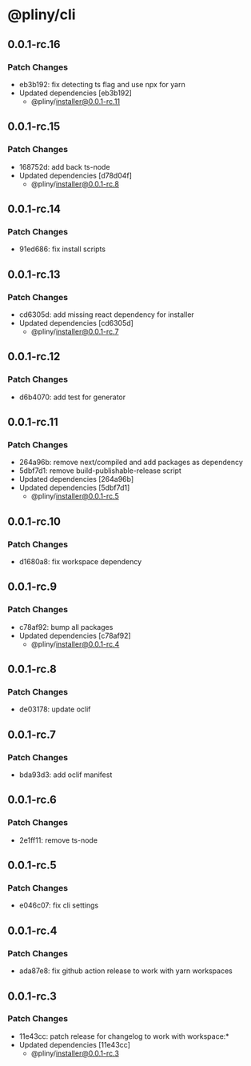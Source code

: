 # @pliny/cli

## 0.0.1-rc.16

### Patch Changes

- eb3b192: fix detecting ts flag and use npx for yarn
- Updated dependencies [eb3b192]
  - @pliny/installer@0.0.1-rc.11

## 0.0.1-rc.15

### Patch Changes

- 168752d: add back ts-node
- Updated dependencies [d78d04f]
  - @pliny/installer@0.0.1-rc.8

## 0.0.1-rc.14

### Patch Changes

- 91ed686: fix install scripts

## 0.0.1-rc.13

### Patch Changes

- cd6305d: add missing react dependency for installer
- Updated dependencies [cd6305d]
  - @pliny/installer@0.0.1-rc.7

## 0.0.1-rc.12

### Patch Changes

- d6b4070: add test for generator

## 0.0.1-rc.11

### Patch Changes

- 264a96b: remove next/compiled and add packages as dependency
- 5dbf7d1: remove build-publishable-release script
- Updated dependencies [264a96b]
- Updated dependencies [5dbf7d1]
  - @pliny/installer@0.0.1-rc.5

## 0.0.1-rc.10

### Patch Changes

- d1680a8: fix workspace dependency

## 0.0.1-rc.9

### Patch Changes

- c78af92: bump all packages
- Updated dependencies [c78af92]
  - @pliny/installer@0.0.1-rc.4

## 0.0.1-rc.8

### Patch Changes

- de03178: update oclif

## 0.0.1-rc.7

### Patch Changes

- bda93d3: add oclif manifest

## 0.0.1-rc.6

### Patch Changes

- 2e1ff11: remove ts-node

## 0.0.1-rc.5

### Patch Changes

- e046c07: fix cli settings

## 0.0.1-rc.4

### Patch Changes

- ada87e8: fix github action release to work with yarn workspaces

## 0.0.1-rc.3

### Patch Changes

- 11e43cc: patch release for changelog to work with workspace:\*
- Updated dependencies [11e43cc]
  - @pliny/installer@0.0.1-rc.3
